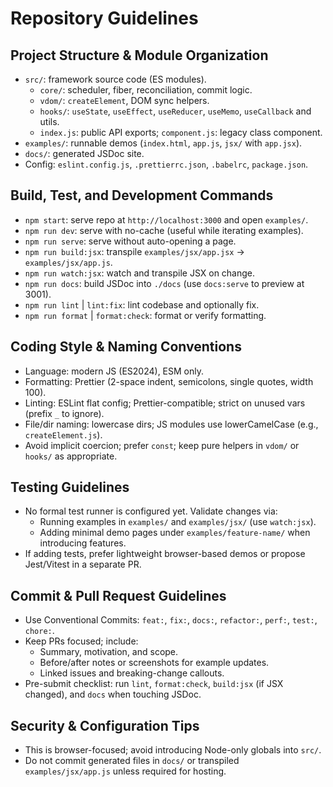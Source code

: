 # Repository Guidelines

## Project Structure & Module Organization
- `src/`: framework source code (ES modules).
  - `core/`: scheduler, fiber, reconciliation, commit logic.
  - `vdom/`: `createElement`, DOM sync helpers.
  - `hooks/`: `useState`, `useEffect`, `useReducer`, `useMemo`, `useCallback` and utils.
  - `index.js`: public API exports; `component.js`: legacy class component.
- `examples/`: runnable demos (`index.html`, `app.js`, `jsx/` with `app.jsx`).
- `docs/`: generated JSDoc site.
- Config: `eslint.config.js`, `.prettierrc.json`, `.babelrc`, `package.json`.

## Build, Test, and Development Commands
- `npm start`: serve repo at `http://localhost:3000` and open `examples/`.
- `npm run dev`: serve with no-cache (useful while iterating examples).
- `npm run serve`: serve without auto-opening a page.
- `npm run build:jsx`: transpile `examples/jsx/app.jsx` → `examples/jsx/app.js`.
- `npm run watch:jsx`: watch and transpile JSX on change.
- `npm run docs`: build JSDoc into `./docs` (use `docs:serve` to preview at 3001).
- `npm run lint` | `lint:fix`: lint codebase and optionally fix.
- `npm run format` | `format:check`: format or verify formatting.

## Coding Style & Naming Conventions
- Language: modern JS (ES2024), ESM only.
- Formatting: Prettier (2-space indent, semicolons, single quotes, width 100).
- Linting: ESLint flat config; Prettier-compatible; strict on unused vars (prefix `_` to ignore).
- File/dir naming: lowercase dirs; JS modules use lowerCamelCase (e.g., `createElement.js`).
- Avoid implicit coercion; prefer `const`; keep pure helpers in `vdom/` or `hooks/` as appropriate.

## Testing Guidelines
- No formal test runner is configured yet. Validate changes via:
  - Running examples in `examples/` and `examples/jsx/` (use `watch:jsx`).
  - Adding minimal demo pages under `examples/feature-name/` when introducing features.
- If adding tests, prefer lightweight browser-based demos or propose Jest/Vitest in a separate PR.

## Commit & Pull Request Guidelines
- Use Conventional Commits: `feat:`, `fix:`, `docs:`, `refactor:`, `perf:`, `test:`, `chore:`.
- Keep PRs focused; include:
  - Summary, motivation, and scope.
  - Before/after notes or screenshots for example updates.
  - Linked issues and breaking-change callouts.
- Pre-submit checklist: run `lint`, `format:check`, `build:jsx` (if JSX changed), and `docs` when touching JSDoc.

## Security & Configuration Tips
- This is browser-focused; avoid introducing Node-only globals into `src/`.
- Do not commit generated files in `docs/` or transpiled `examples/jsx/app.js` unless required for hosting.
